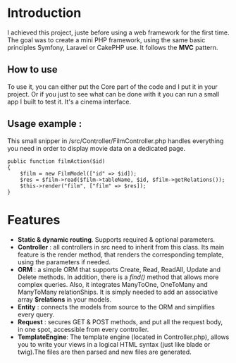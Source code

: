 # Introduction 
I achieved this project, juste before using a web framework for the first time. The goal was to create a mini PHP framework, using the same basic principles Symfony, Laravel or CakePHP use. It follows the **MVC** pattern. 

## How to use 
To use it, you can either put the Core part of the code and I put it in your project. Or if you just to see what can be done with it you can run a small app I built to test it. It's a cinema interface. 

## Usage example : 
This small snipper in /src/Controller/FilmController.php handles everything you need in order to display movie data on a dedicated page. 
    
    public function filmAction($id)
    {
        $film = new FilmModel(["id" => $id]);
        $res = $film->read($film->tableName, $id, $film->getRelations());
        $this->render("film", ["film" => $res]);
    }

# Features 
- **Static & dynamic routing**. Supports required & optional parameters.
- **Controller** : all controllers in src need to inherit from this class. Its main feature is the render method, that renders the corresponding template, using the parameters if needed. 
- **ORM** : a simple ORM that supports Create, Read, ReadAll, Update and Delete methods. In addition, there is a *find()* method that allows more complex queries. Also, it integrates ManyToOne, OneToMany and ManyToMany relationShips. It is simply needed to add an associative array **$relations** in your models. 
- **Entity** : connects the models from source to the ORM and simplifies every query. 
- **Request** : secures GET & POST methods, and put all the request body, in one spot, accessible from every controller. 
- **TemplateEngine**: The template engine (located in Controller.php), allows you to write your views in a logical HTML syntax (just like blade or twig).The files are then parsed and new files are generated. 
    
